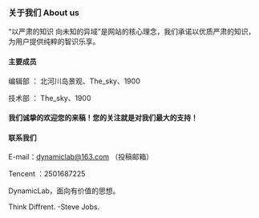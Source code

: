 ### 关于我们 About us

“以严肃的知识 向未知的异域”是网站的核心理念，我们承诺以优质严肃的知识，为用户提供纯粹的智识乐享。

#### 主要成员

编辑部 ： 北河川岛景观、The_sky、1900

技术部 ： The_sky、1900



#### 我们诚挚的欢迎您的来稿！您的关注就是对我们最大的支持！

#### 联系我们

E-mail：dynamiclab@163.com （投稿邮箱）


Tencent ：2501687225


DynamicLab，面向有价值的思想。

Think Diffrent. -Steve Jobs.

